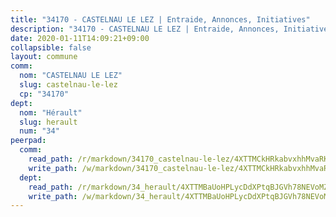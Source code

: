 ```yaml
---
title: "34170 - CASTELNAU LE LEZ | Entraide, Annonces, Initiatives"
description: "34170 - CASTELNAU LE LEZ | Entraide, Annonces, Initiatives"
date: 2020-01-11T14:09:21+09:00
collapsible: false
layout: commune
comm:
  nom: "CASTELNAU LE LEZ"
  slug: castelnau-le-lez
  cp: "34170"
dept:
  nom: "Hérault"
  slug: herault
  num: "34"
peerpad:
  comm:
    read_path: /r/markdown/34170_castelnau-le-lez/4XTTMCkHRkabvxhhMvaRKBNd8hG2cPQ3Wn7U34ws8h8BKBUqK
    write_path: /w/markdown/34170_castelnau-le-lez/4XTTMCkHRkabvxhhMvaRKBNd8hG2cPQ3Wn7U34ws8h8BKBUqK-K3TgUjX2V2GkUvedAxuyft862vJySFKwAJUBnwo4F42VptDLH8YfRf2JZMQfZ9ZxT7HCaJeEyrAcwsUH1xF4jDqLAx7FfRVFDJHRx4CChF64WtkkKHiTttnHhtQJ8iDvBzwA3Sgu
  dept:
    read_path: /r/markdown/34_herault/4XTTMBaUoHPLycDdXPtqBJGVh78NEVoMZNyf8Wnh1X5DK6Ew8
    write_path: /w/markdown/34_herault/4XTTMBaUoHPLycDdXPtqBJGVh78NEVoMZNyf8Wnh1X5DK6Ew8-K3TgTd4rzWVX1F82NgGyNepGUxhqCmodCALjxNZeEdBQWQhd1NJYx1gHMW9QBLL6sN41ALXRejLsG2VetgVferfVncrvVCz47dChJvN8ouQLRMdWs4KpxKPeRYR1nspmhzdBqF8J
---
```


